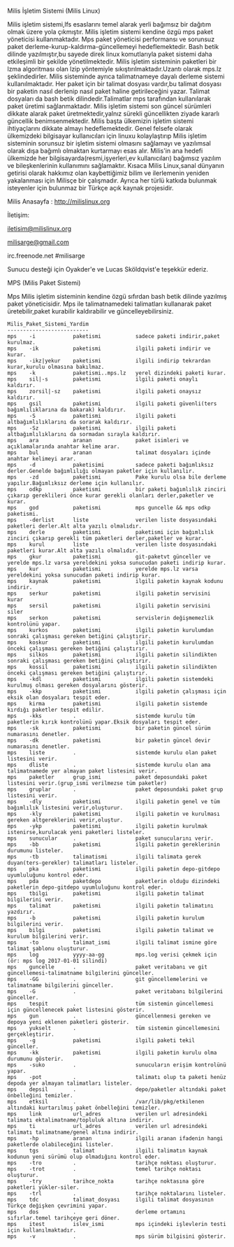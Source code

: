 

Milis İşletim Sistemi (Milis Linux)

Milis işletim sistemi,lfs esaslarını temel alarak yerli bağımsız bir dağıtım olmak üzere yola çıkmıştır.
Milis işletim sistemi kendine özgü mps paket yöneticisi kullanmaktadır.
Mps paket yöneticisi performansı ve sorunsuz paket derleme-kurup-kaldırma-güncellemeyi hedeflemektedir.
Bash betik dilinde yazılmıştır,bu sayede direk linux komutlarıyla paket sistemi daha etkileşimli bir şekilde yönetilmektedir.
Milis işletim sisteminin paketleri bir lzma algoritması olan lzip yöntemiyle sıkıştırılmaktadır.Uzantı olarak mps.lz şeklindedirler.
Milis sisteminde ayrıca talimatnameye dayalı derleme sistemi kullanılmaktadır.
Her paket için bir talimat dosyası vardır,bu talimat dosyası bir paketin nasıl derlenip nasıl paket haline getirileceğini yazar.
Talimat dosyaları da bash betik dilindedir.Talimatlar mps tarafından kullanılarak paket üretimi sağlanmaktadır.
Milis işletim sistemi son güncel sürümleri dikkate alarak paket üretmektedir,yalnız sürekli güncellikten ziyade kararlı güncellik benimsenmektedir.
Milis başta ülkemizin işletim sistemi ihtiyaçlarını dikkate almayı hedeflemektedir.
Genel felsefe olarak ülkemizdeki bilgisayar kullanıcıları için linuxu kolaylaştırıp 
Milis işletim sisteminin sorunsuz bir işletim sistemi olmasını sağlamayı ve yazılımsal olarak dışa bağımlı olmaktan kurtarmayı esas alır. 
Milis'in ana hedefi ülkemizde her bilgisayarda(resmi,işyerleri,ev kullanıcıları) bağımsız yazılım ve bileşkenlerinin kullanımını sağlamaktır.
Kısaca Milis Linux,sanal dünyanın getirisi olarak hakkımız olan kaybettiğimiz bilim ve ilerlemenin yeniden yakalanması için Milisçe bir çalışmadır. 
Ayrıca her türlü katkıda bulunmak isteyenler için bulunmaz bir Türkçe açık kaynak projesidir.


Milis Anasayfa : http://milislinux.org

İletişim:

iletisim@milislinux.org

milisarge@gmail.com 

irc.freenode.net #milisarge


Sunucu desteği için Oyakder'e ve Lucas Sköldqvist'e teşekkür ederiz. 

MPS (Milis Paket Sistemi)

Mps Milis işletim sisteminin kendine özgü sıfırdan bash betik dilinde yazılmış paket yöneticisidir.
Mps ile talimatnamedeki talimatları kullanarak paket üretebilir,paket kurabilir kaldırabilir ve güncelleyebilirsiniz.

```
Milis_Paket_Sistemi_Yardim                                                                           
--------------------------                                                                           
mps    -i            paketismi           sadece paketi indirir,paket kurulmaz.   
mps    -ik           paketismi           ilgili paketi indirir ve kurar.         
mps    -ikz|yekur    paketismi           ilgili indirip tekrardan kurar,kurulu olmasına bakılmaz. 
mps    -k            paketismi..mps.lz   yerel dizindeki paketi kurar.           
mps    sil|-s        paketismi           ilgili paketi onaylı kaldırır.          
mps    zorsil|-sz    paketismi           ilgili paketi onaysız kaldırır.         
mps    gsil          paketismi           ilgili paketi güvenli(ters bağımlılıklarına da bakarak) kaldırır. 
mps    -S            paketismi           ilgili paketi altbağımlılıklarını da sorarak kaldırır. 
mps    -Sz           paketismi           ilgili paketi altbağımlılıklarını da sormadan sırayla kaldırır. 
mps    ara           aranan              paket isimleri ve açıklamalarında anahtar kelime arar. 
mps    bul           aranan              talimat dosyaları içinde anahtar kelimeyi arar. 
mps    -d            paketisimi          sadece paketi bağımlıksız derler.Genelde bağımlılığı olmayan paketler için kullanılır. 
mps    -zd           paketismi           Pake kurulu olsa bile derleme yapılır.Bağımlıksız derleme için kullanılır. 
mps    odkp          paketismi           bir paketi bağımlılık zinciri çıkarıp gereklileri önce kurar gerekli olanları derler,paketler ve kurar. 
mps    god           paketismi           mps guncelle && mps odkp paketismi.     
mps    -derlist      liste               verilen liste dosyasındaki paketleri derler.Alt alta yazılı olmalıdır. 
mps    derle         paketismi           paketismi için bağımlılık zinciri çıkarıp gerekli tüm paketleri derler,paketler ve kurar. 
mps    kurul         liste               verilen liste dosyasındaki paketleri kurar.Alt alta yazılı olmalıdır. 
mps    gkur          paketismi           git-paketvt günceller ve yerelde mps.lz varsa yereldekini yoksa sunucudan paketi indirip kurar. 
mps    kur           paketismi           yerelde mps.lz varsa yereldekini yoksa sunucudan paketi indirip kurar. 
mps    kaynak        paketismi           ilgili paketin kaynak kodunu indirir.   
mps    serkur        paketismi           ilgili paketin servisini kurar          
mps    sersil        paketismi           ilgili paketin servisini siler          
mps    serkon        paketismi           servislerin değişmemezlik kontrolünü yapar. 
mps    kurkos        paketismi           ilgili paketin kurulumdan sonraki çalışması gereken betiğini çalıştırır. 
mps    koskur        paketismi           ilgili paketin kurulumdan önceki çalışması gereken betiğini çalıştırır. 
mps    silkos        paketismi           ilgili paketin silindikten sonraki çalışması gereken betiğini çalıştırır. 
mps    kossil        paketismi           ilgili paketin silindikten önceki çalışması gereken betiğini çalıştırır. 
mps    -kdl          paketismi           ilgili paketin sistemdeki kurulmuş olması gereken dosyalarını gösterir. 
mps    -kkp          paketismi           ilgili paketin çalışması için eksik olan dosyaları tespit eder. 
mps    kirma         paketismi           ilgili paketin sistemde kırdığı paketler tespit edilir. 
mps    -kks          .                   sistemde kurulu tüm paketlerin kırık kontrolünü yapar.Eksik dosyaları tespit eder. 
mps    -sk           paketismi           bir paketin güncel sürüm numarasını denetler. 
mps    -dk           paketismi           bir paketin güncel devir numarasını denetler. 
mps    liste         .                   sistemde kurulu olan paket listesini verir. 
mps    dliste        .                   sistemde kurulu olan ama talimatnamede yer almayan paket listesini verir. 
mps    paketler      grup_ismi           paket deposundaki paket listesini verir.(grup_ismi verilmezse tüm paketler) 
mps    gruplar       .                   paket deposundaki paket grup listesini verir. 
mps    -dly          paketismi           ilgili paketin genel ve tüm bağımlılık listesini verir,oluşturur. 
mps    -kly          paketismi           ilgili paketin ve kurulması gereken altgereklerini verir,oluştur. 
mps    -ykp          paketismi           ilgili paketin kurulmak istenirse,kurulacak yeni paketleri listeler. 
mps    sunucular     .                   paket sunucularını verir.               
mps    -bb           paketismi           ilgili paketin gereklerinin durumunu listeler. 
mps    -tb           talimatismi         ilgili talimata gerek duyan(ters-gerekler) talimatları listeler. 
mps    pka           paketismi           ilgili paketin depo-gitdepo uyumluluğunu kontrol eder. 
mps    pda           paketdepo           paketlerin olduğu dizindeki paketlerin depo-gitdepo uyumluluğunu kontrol eder. 
mps    tbilgi        paketismi           ilgili paketin talimat bilgilerini verir. 
mps    talimat       paketismi           ilgili paketin talimatını yazdırır.     
mps    -b            paketismi           ilgili paketin kurulum bilgilerini verir. 
mps    bilgi         paketismi           ilgili paketin talimat ve kurulum bilgilerini verir. 
mps    -to           talimat_ismi        ilgili talimat ismine göre talimat şablonu oluşturur. 
mps    log           yyyy-aa-gg          mps.log verisi çekmek için (ör: mps log 2017-01-01 silindi) 
mps    guncelle      .                   paket veritabanı ve git güncellemesi-talimatname bilgilerini günceller. 
mps    -GG           .                   git güncellemelerini ve talimatname bilgilerini günceller. 
mps    -G            .                   paket veritabanı bilgilerini günceller. 
mps    tespit        .                   tüm sistemin güncellemesi için güncellenecek paket listesini gösterir. 
mps    gun           .                   güncellenmesi gereken ve depoya yeni eklenen paketleri gösterir. 
mps    yukselt       .                   tüm sistemin güncellemesini gerçekleştirir. 
mps    -g            paketismi           ilgili paketi tekil günceller.          
mps    -kk           paketismi           ilgili paketin kurulu olma durumunu gösterir. 
mps    -suko         .                   sunucuların erişim kontrolünü yapar.    
mps    -pot          .                   talimatı olup ta paketi henüz depoda yer almayan talimatları listeler. 
mps    depsil        .                   depo/paketler altındaki paket önbelleğini temizler. 
mps    etksil        .                   /var/lib/pkg/etkilenen altındaki kurtarılmış paket önbelleğini temizler. 
mps    link          url_adres           verilen url adresindeki talimatı ektalimatname/topluluk altına indirir. 
mps    ti            url_adres           verilen url adresindeki talimatı talimatname/genel altına indirir. 
mps    -hp           aranan              ilgili aranan ifadenin hangi paketlerde olabileceğini listeler. 
mps    tgs           talimat             ilgili talimatın kaynak kodunun yeni sürümü olup olmadığını kontrol eder. 
mps    -tro          .                   tarihçe noktası oluşturur.              
mps    -trot         .                   temel tarihçe noktası oluşturur.        
mps    -try          tarihce_nokta       tarihçe noktasına göre paketleri yükler-siler. 
mps    -trl          .                   tarihçe noktalarını listeler.           
mps    tdc           talimat_dosyası     ilgili talimat dosyasının Türkçe değişken çevrimini yapar. 
mps    dos           .                   derleme ortamını sıfırlar.temel tarihçeye geri döner. 
mps    itest         islev_ismi          mps içindeki işlevlerin testi için kullanılmaktadır. 
mps    -v            .                   mps sürüm bilgisini gösterir.
```

